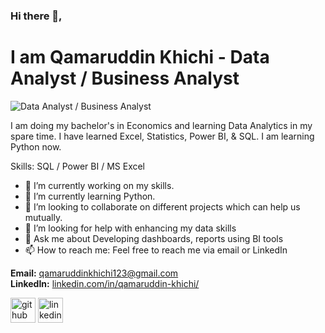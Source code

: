 ### Hi there 👋, 

# I am Qamaruddin Khichi - Data Analyst / Business Analyst

![Data Analyst / Business Analyst ](https://media.licdn.com/dms/image/D4D16AQGPr9gUpjDCvQ/profile-displaybackgroundimage-shrink_350_1400/0/1708583012236?e=1723680000&v=beta&t=1R2iRgEbpe21iR6cwA3TtSkzyF45an3S95HfNf6Aceg)

I am doing my bachelor's in Economics and learning Data Analytics in my spare time. I have learned Excel, Statistics, Power BI, & SQL. I am learning Python now.

Skills: SQL / Power BI / MS Excel

- 🔭 I’m currently working on my skills. 
- 🌱 I’m currently learning Python. 
- 👯 I’m looking to collaborate on different projects which can help us mutually. 
- 🤔 I’m looking for help with enhancing my data skills 
- 💬 Ask me about Developing dashboards, reports using BI tools 
- 📫 How to reach me: Feel free to reach me via email or LinkedIn

**Email:** qamaruddinkhichi123@gmail.com   
**LinkedIn:** [linkedin.com/in/qamaruddin-khichi/](https://www.linkedin.com/in/qamaruddin-khichi/)
  
[<img src='https://cdn.jsdelivr.net/npm/simple-icons@3.0.1/icons/github.svg' alt='github' height='40'>](https://github.com/qamaruddin-khichi)  [<img src='https://cdn.jsdelivr.net/npm/simple-icons@3.0.1/icons/linkedin.svg' alt='linkedin' height='40'>](https://www.linkedin.com/in/qamaruddin-khichi/)  
